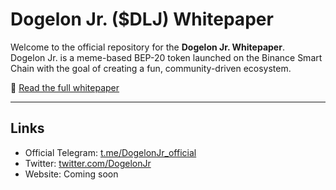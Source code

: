 # Dogelon Jr. ($DLJ) Whitepaper

Welcome to the official repository for the **Dogelon Jr. Whitepaper**.  
Dogelon Jr. is a meme-based BEP-20 token launched on the Binance Smart Chain with the goal of creating a fun, community-driven ecosystem.

📄 [Read the full whitepaper](./WHITEPAPER.md)

---

## Links
- Official Telegram: [t.me/DogelonJr_official](https://t.me/DogelonJr_official)
- Twitter: [twitter.com/DogelonJr](https://twitter.com/DogelonJr)
- Website: Coming soon
